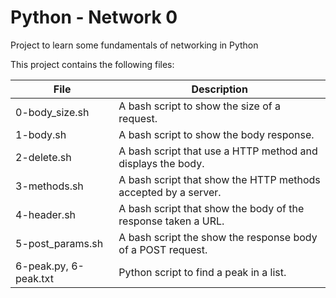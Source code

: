 # Python - Network 0

Project to learn some fundamentals of networking in Python

This project contains the following files:

| File | Description |
| ---- | ----------- |
| 0-body_size.sh | A bash script to show the size of a request. |
| 1-body.sh | A bash script to show the body response. |
| 2-delete.sh | A bash script that use a HTTP method and displays the body. |
| 3-methods.sh | A bash script that show the HTTP methods accepted by a server. |
| 4-header.sh | A bash script that show the body of the response taken a URL. |
| 5-post_params.sh | A bash script the show the response body of a POST request. |
| 6-peak.py, 6-peak.txt | Python script to find a peak in a list. |
